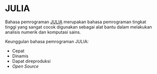 # JULIA

Bahasa pemrograman [JULIA](https://julialang.org/) merupakan bahasa pemrograman tingkat tinggi yang sangat cocok digunakan sebagai alat bantu dalam melakukan analisis numerik dan komputasi sains.

Keunggulan bahasa pemrograman JULIA:

* Cepat
* Dinamis
* Dapat direproduksi
* *Open Source*
